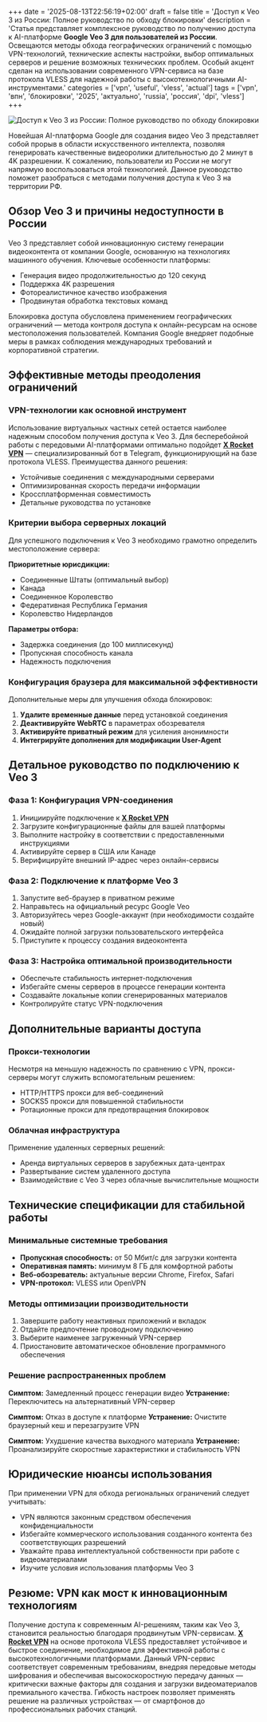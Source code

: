+++
date = '2025-08-13T22:56:19+02:00'
draft = false
title = 'Доступ к Veo 3 из России: Полное руководство по обходу блокировки'
description = 'Статья представляет комплексное руководство по получению доступа к AI-платформе **Google Veo 3 для пользователей из России**. Освещаются методы обхода географических ограничений с помощью VPN-технологий, технические аспекты настройки, выбор оптимальных серверов и решение возможных технических проблем. Особый акцент сделан на использовании современного VPN-сервиса на базе протокола VLESS для надежной работы с высокотехнологичными AI-инструментами.'
categories = ['vpn', 'useful', 'vless', 'actual']
tags = ['vpn', 'впн', 'блокировки', '2025', 'актуально', 'russia', 'россия', 'dpi', 'vless']
+++

![Доступ к Veo 3 из России: Полное руководство по обходу блокировки](https://ladyfly-content.fra1.cdn.digitaloceanspaces.com/BE9AFE77-9825-4CF1-8C9D-5BD241A28D55.jpeg)

Новейшая AI-платформа Google для создания видео Veo 3 представляет собой прорыв в области искусственного интеллекта, позволяя генерировать качественные видеоролики длительностью до 2 минут в 4K разрешении. К сожалению, пользователи из России не могут напрямую воспользоваться этой технологией. Данное руководство поможет разобраться с методами получения доступа к Veo 3 на территории РФ.

## Обзор Veo 3 и причины недоступности в России

Veo 3 представляет собой инновационную систему генерации видеоконтента от компании Google, основанную на технологиях машинного обучения. Ключевые особенности платформы:

- Генерация видео продолжительностью до 120 секунд
- Поддержка 4K разрешения
- Фотореалистичное качество изображения
- Продвинутая обработка текстовых команд

Блокировка доступа обусловлена применением географических ограничений — метода контроля доступа к онлайн-ресурсам на основе местоположения пользователей. Компания Google внедряет подобные меры в рамках соблюдения международных требований и корпоративной стратегии.

## Эффективные методы преодоления ограничений

### VPN-технологии как основной инструмент

Использование виртуальных частных сетей остается наиболее надежным способом получения доступа к Veo 3. Для бесперебойной работы с передовыми AI-платформами оптимально подойдет **[X Rocket VPN](https://t.me/X_Rocket_VPN_bot?start=ref-b-9)** — специализированный бот в Telegram, функционирующий на базе протокола VLESS. Преимущества данного решения:

- Устойчивые соединения с международными серверами
- Оптимизированная скорость передачи информации
- Кроссплатформенная совместимость
- Детальные руководства по установке

### Критерии выбора серверных локаций

Для успешного подключения к Veo 3 необходимо грамотно определить местоположение сервера:

**Приоритетные юрисдикции:**
- Соединенные Штаты (оптимальный выбор)
- Канада
- Соединенное Королевство
- Федеративная Республика Германия
- Королевство Нидерландов

**Параметры отбора:**
- Задержка соединения (до 100 миллисекунд)
- Пропускная способность канала
- Надежность подключения

### Конфигурация браузера для максимальной эффективности

Дополнительные меры для улучшения обхода блокировок:

1. **Удалите временные данные** перед установкой соединения
2. **Деактивируйте WebRTC** в параметрах обозревателя
3. **Активируйте приватный режим** для усиления анонимности
4. **Интегрируйте дополнения для модификации User-Agent**

## Детальное руководство по подключению к Veo 3

### Фаза 1: Конфигурация VPN-соединения

1. Инициируйте подключение к **[X Rocket VPN](https://t.me/X_Rocket_VPN_bot?start=ref-b-9)**
2. Загрузите конфигурационные файлы для вашей платформы
3. Выполните настройку в соответствии с предоставленными инструкциями
4. Активируйте сервер в США или Канаде
5. Верифицируйте внешний IP-адрес через онлайн-сервисы

### Фаза 2: Подключение к платформе Veo 3

1. Запустите веб-браузер в приватном режиме
2. Направьтесь на официальный ресурс Google Veo
3. Авторизуйтесь через Google-аккаунт (при необходимости создайте новый)
4. Ожидайте полной загрузки пользовательского интерфейса
5. Приступите к процессу создания видеоконтента

### Фаза 3: Настройка оптимальной производительности

- Обеспечьте стабильность интернет-подключения
- Избегайте смены серверов в процессе генерации контента
- Создавайте локальные копии сгенерированных материалов
- Контролируйте статус VPN-подключения

## Дополнительные варианты доступа

### Прокси-технологии

Несмотря на меньшую надежность по сравнению с VPN, прокси-серверы могут служить вспомогательным решением:

- HTTP/HTTPS прокси для веб-соединений
- SOCKS5 прокси для повышенной стабильности
- Ротационные прокси для предотвращения блокировок

### Облачная инфраструктура

Применение удаленных серверных решений:

- Аренда виртуальных серверов в зарубежных дата-центрах
- Развертывание систем удаленного доступа
- Взаимодействие с Veo 3 через облачные вычислительные мощности

## Технические спецификации для стабильной работы

### Минимальные системные требования

- **Пропускная способность:** от 50 Мбит/с для загрузки контента
- **Оперативная память:** минимум 8 ГБ для комфортной работы
- **Веб-обозреватель:** актуальные версии Chrome, Firefox, Safari
- **VPN-протокол:** VLESS или OpenVPN

### Методы оптимизации производительности

1. Завершите работу неактивных приложений и вкладок
2. Отдайте предпочтение проводному подключению
3. Выберите наименее загруженный VPN-сервер
4. Приостановите автоматическое обновление программного обеспечения

### Решение распространенных проблем

**Симптом:** Замедленный процесс генерации видео
**Устранение:** Переключитесь на альтернативный VPN-сервер

**Симптом:** Отказ в доступе к платформе
**Устранение:** Очистите браузерный кеш и перезагрузите VPN

**Симптом:** Ухудшение качества выходного материала
**Устранение:** Проанализируйте скоростные характеристики и стабильность VPN

## Юридические нюансы использования

При применении VPN для обхода региональных ограничений следует учитывать:

- VPN являются законным средством обеспечения конфиденциальности
- Избегайте коммерческого использования созданного контента без соответствующих разрешений
- Уважайте права интеллектуальной собственности при работе с видеоматериалами
- Изучите условия использования платформы Veo 3

## Резюме: VPN как мост к инновационным технологиям

Получение доступа к современным AI-решениям, таким как Veo 3, становится реальностью благодаря продвинутым VPN-сервисам. **[X Rocket VPN](https://t.me/X_Rocket_VPN_bot?start=ref-b-9)** на основе протокола VLESS предоставляет устойчивое и быстрое соединение, необходимое для эффективной работы с высокотехнологичными платформами. Данный VPN-сервис соответствует современным требованиям, внедряя передовые методы шифрования и обеспечивая высокоскоростную передачу данных — критически важные факторы для создания и загрузки видеоматериалов премиального качества. Гибкость настроек позволяет применять решение на различных устройствах — от смартфонов до профессиональных рабочих станций.